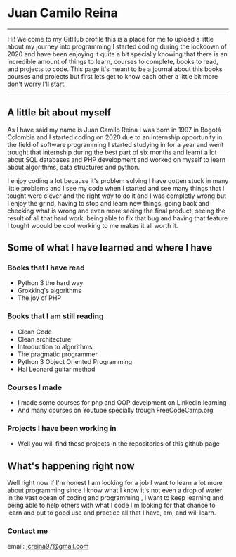 

# Juan Camilo Reina

---
Hi! Welcome to my GitHub profile this is a place for me to upload a little about my journey into programming
I started coding during the lockdown of 2020 and have been enjoying it quite a bit specially knowing that there is an
incredible amount of things to learn, courses to complete, books to read, and projects to code.
This page it's meant to be a journal about this books courses and projects but first lets get to know each other
a little bit more don't worry I'll start.

---

## A little bit about myself

As I have said my name is Juan Camilo Reina I was born in 1997 in Bogotá Colombia and I started coding on 2020 due to an internship
opportunity in the field of software programming I started studying in for a year and went trought that internship during the best part of six months
and learnt a lot about SQL databases and PHP development and worked on myself to learn about algorithms, data structures and python.

I enjoy coding a lot because it's problem solving I have gotten stuck in many little problems and I see my code when I started and see many things that I 
tought were clever and the right way to do it and I was completly wrong but I enjoy the grind, having to stop and learn new things, going back and checking
what is wrong and even more seeing the final product, seeing the result of all that hard work, being able to fix that bug and having that feature I tought woould
be cool working to me makes it all worth it.

## Some of what I have learned and where I have 

### Books that I have read

- Python 3 the hard way
- Grokking's algorithms
- The joy of PHP

### Books that I am still reading

- Clean Code
- Clean architecture
- Introduction to algorithms 
- The pragmatic programmer
- Python 3 Object Oriented Programming
- Hal Leonard guitar method

### Courses I made

- I made some courses for php and OOP develpment on LinkedIn learning
- And many courses on Youtube specially trough FreeCodeCamp.org

### Projects I have been working in

- Well you will find these projects in the repositories of this github page 

## What's happening right now

Well right now if I'm honest I am looking for a job I want to learn a lot more about programming since I know what I know it's not even a drop
of water in the vast ocean of coding and programming , I want to keep learning and being able to help others with what I code I'm looking for that
chance to learn and put to good use and practice all that I have, am, and will learn.

### Contact me
email: jcreina97@gmail.com
